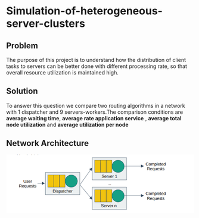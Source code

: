 # Simulation-of-heterogeneous-server-clusters

## Problem
The purpose of this project is to understand how the distribution of client tasks to servers can be better done with different processing rate, so that overall resource utilization is maintained high.

## Solution
To answer this question we compare two routing algorithms in a network with 1 dispatcher and 9 servers-workers.The comparison conditions are **average waiting time**,
**average rate application service** , **average total node utilization** and **average utilization per node**

## Network Architecture
![alt text](https://github.com/Georgemouts/Simulation-of-Heterogeneous-Server-Clusters/blob/main/img/network.png "Network")
